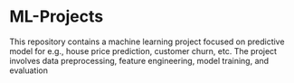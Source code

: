 # ML-Projects
This repository contains a machine learning project focused on predictive model for e.g., house price prediction, customer churn, etc. The project involves data preprocessing, feature engineering, model training, and evaluation
